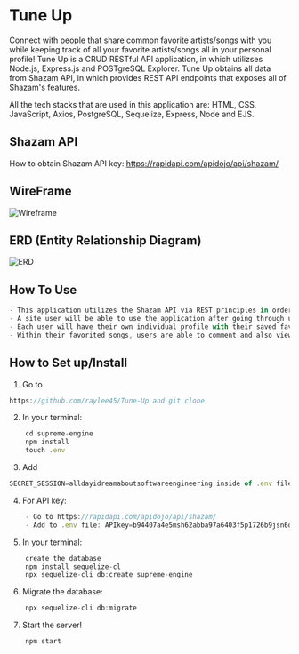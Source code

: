 # Tune Up

Connect with people that share common favorite artists/songs with you while keeping track of all your favorite artists/songs all in your personal profile!
Tune Up is a CRUD RESTful API application, in which utilizses Node.js, Express.js and POSTgreSQL Explorer. Tune Up obtains all data from 
Shazam API, in which provides REST API endpoints that exposes all of Shazam's features.

All the tech stacks that are used in this application are:
HTML, CSS, JavaScript, Axios, PostgreSQL, Sequelize, Express, Node and EJS.

## Shazam API
How to obtain Shazam API key: https://rapidapi.com/apidojo/api/shazam/

## WireFrame
![Wireframe](https://user-images.githubusercontent.com/107227057/191876095-8720764f-5fec-47df-b1ff-cc2c18cd526a.png)
## ERD (Entity Relationship Diagram)
![ERD](https://user-images.githubusercontent.com/107227057/191876123-cdbc1d4e-4d61-4cd2-8eb4-67f5799fd85b.png)

## How To Use
```js
- This application utilizes the Shazam API via REST principles in order to return JSON metadata from the Shazam's API database. 
- A site user will be able to use the application after going through user authentication by signing up and/or logging in via email and password. 
- Each user will have their own individual profile with their saved favorite songs and artists. 
- Within their favorited songs, users are able to comment and also view other users' comments to that specific song. This allows users to connect with each other based off of the songs that they similarly favorited.
```

## How to Set up/Install
1. Go to 
```js
https://github.com/raylee45/Tune-Up and git clone.
```

2. In your terminal: 
```js
    cd supreme-engine
    npm install
    touch .env
```    

3. Add 
```js
SECRET_SESSION=alldayidreamaboutsoftwareengineering inside of .env file
```

4. For API key:
```js
    - Go to https://rapidapi.com/apidojo/api/shazam/
    - Add to .env file: APIkey=b94407a4e5msh62abba97a6403f5p1726b9jsn6d78e721524e
```

5. In your terminal:
```js
    create the database
    npm install sequelize-cl
    npx sequelize-cli db:create supreme-engine
```

6. Migrate the database:
```js
    npx sequelize-cli db:migrate
```

7. Start the server!
```js
    npm start
```    
